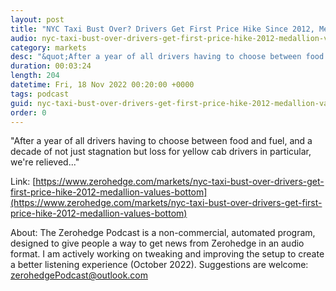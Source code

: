 ```yaml
---
layout: post
title: "NYC Taxi Bust Over? Drivers Get First Price Hike Since 2012, Medallion Values Bottom"
audio: nyc-taxi-bust-over-drivers-get-first-price-hike-2012-medallion-values-bottom-0
category: markets
desc: "&quot;After a year of all drivers having to choose between food and fuel, and a decade of not just stagnation but loss for yellow cab drivers in particular, we're relieved...&quot; "
duration: 00:03:24
length: 204
datetime: Fri, 18 Nov 2022 00:20:00 +0000
tags: podcast
guid: nyc-taxi-bust-over-drivers-get-first-price-hike-2012-medallion-values-bottom-0
order: 0
---
```

&quot;After a year of all drivers having to choose between food and fuel, and a decade of not just stagnation but loss for yellow cab drivers in particular, we're relieved...&quot; 

Link: [https://www.zerohedge.com/markets/nyc-taxi-bust-over-drivers-get-first-price-hike-2012-medallion-values-bottom](https://www.zerohedge.com/markets/nyc-taxi-bust-over-drivers-get-first-price-hike-2012-medallion-values-bottom)

About: The Zerohedge Podcast is a non-commercial, automated program, designed to give people a way to get news from Zerohedge in an audio format.  I am actively working on tweaking and improving the setup to create a better listening experience (October 2022).  Suggestions are welcome: [zerohedgePodcast@outlook.com](mailto:zerohedgePodcast@outlook.com)